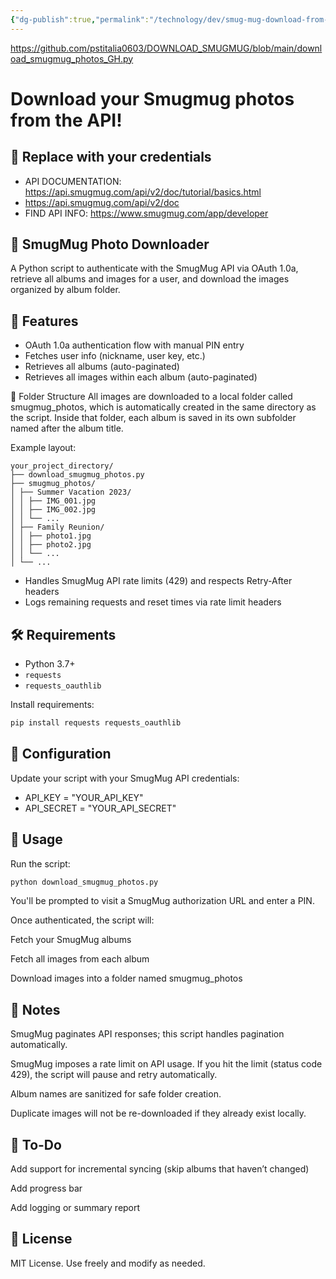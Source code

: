```yaml
---
{"dg-publish":true,"permalink":"/technology/dev/smug-mug-download-from-api/","tags":["technology","smugmug","Python"],"noteIcon":"","created":"2025-07-31 2:07:01 pm","updated":"2025-07-31 2:07:18 pm"}
---
```


https://github.com/pstitalia0603/DOWNLOAD_SMUGMUG/blob/main/download_smugmug_photos_GH.py

# Download your Smugmug photos from the API!

## 🔐 Replace with your credentials

- API DOCUMENTATION: https://api.smugmug.com/api/v2/doc/tutorial/basics.html
- https://api.smugmug.com/api/v2/doc
- FIND API INFO: https://www.smugmug.com/app/developer

## 📸 SmugMug Photo Downloader

A Python script to authenticate with the SmugMug API via OAuth 1.0a, retrieve all albums and images for a user, and download the images organized by album folder.

## 🚀 Features

- OAuth 1.0a authentication flow with manual PIN entry
- Fetches user info (nickname, user key, etc.)
- Retrieves all albums (auto-paginated)
- Retrieves all images within each album (auto-paginated)

📁 Folder Structure
All images are downloaded to a local folder called smugmug_photos, which is automatically created in the same directory as the script. Inside that folder, each album is saved in its own subfolder named after the album title.

Example layout:

```
your_project_directory/
├── download_smugmug_photos.py
├── smugmug_photos/
│ ├── Summer Vacation 2023/
│ │ ├── IMG_001.jpg
│ │ ├── IMG_002.jpg
│ │ └── ...
│ ├── Family Reunion/
│ │ ├── photo1.jpg
│ │ ├── photo2.jpg
│ │ └── ...
│ └── ...
```

- Handles SmugMug API rate limits (429) and respects Retry-After headers
- Logs remaining requests and reset times via rate limit headers

## 🛠️ Requirements

- Python 3.7+
- `requests`
- `requests_oauthlib`

Install requirements:

```bash
pip install requests requests_oauthlib
```

## 🔐 Configuration

Update your script with your SmugMug API credentials:

- API_KEY = "YOUR_API_KEY"
- API_SECRET = "YOUR_API_SECRET"

## 🧪 Usage

Run the script:

```python
python download_smugmug_photos.py
```

You'll be prompted to visit a SmugMug authorization URL and enter a PIN.

Once authenticated, the script will:

Fetch your SmugMug albums

Fetch all images from each album

Download images into a folder named smugmug_photos

## 🧠 Notes

SmugMug paginates API responses; this script handles pagination automatically.

SmugMug imposes a rate limit on API usage. If you hit the limit (status code 429), the script will pause and retry automatically.

Album names are sanitized for safe folder creation.

Duplicate images will not be re-downloaded if they already exist locally.

## 📝 To-Do

Add support for incremental syncing (skip albums that haven’t changed)

Add progress bar

Add logging or summary report

## 📄 License

MIT License. Use freely and modify as needed.